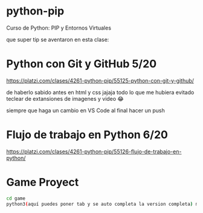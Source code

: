# python-pip
Curso de Python: PIP y Entornos Virtuales

que super tip se aventaron en esta clase:

# Python con Git y GitHub 5/20
https://platzi.com/clases/4261-python-pip/55125-python-con-git-y-github/

de haberlo sabido antes en html y css jajaja todo lo que me hubiera evitado teclear de extansiones de imagenes y video 😂


siempre que haga un cambio en VS Code al final hacer un push


# Flujo de trabajo en Python 6/20
https://platzi.com/clases/4261-python-pip/55126-flujo-de-trabajo-en-python/

# Game Proyect

```sh
cd game
python3(aquí puedes poner tab y se auto completa la version completa) main.py
```
